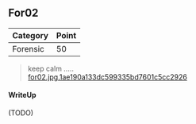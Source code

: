 ## For02

| Category | Point |
| --- | --- |
| Forensic | 50 |

> keep calm ..... <br>
> [for02.jpg.1ae190a133dc599335bd7601c5cc2926](./for02.jpg.1ae190a133dc599335bd7601c5cc2926) <br>

#### WriteUp

(TODO)
